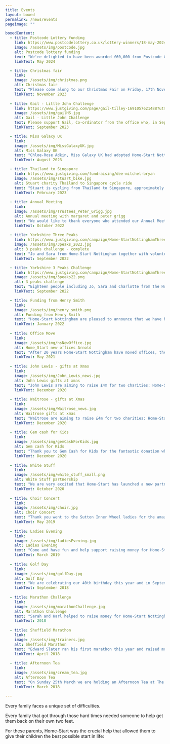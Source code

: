 ```yaml
---
title: Events
layout: boxed
permalink: /news/events
pageimage: ""

boxedContent:
  - title: Postcode Lottery funding
    link: https://www.postcodelottery.co.uk/lottery-winners/18-may-2024-ng16-2bl-newthorpe-ps1-million
    image: /assets/img/postcode.jpg
    alt: Postcode lottery funding
    text: "We're delighted to have been awarded £60,000 from Postcode Community Trust to enable us to keep supporting more families in Nottinghamshire.<br>Thank you so much to People's Postcode Lottery and Postcode Community Trust for this generous funding!<br>Click here to Read more:"
    linkText: May 2024

  - title: Christmas fair
    link: 
    image: /assets/img/christmas.png
    alt: Christmas fair
    text: "Please come along to our Christmas Fair on Friday, 17th November 2023 - 6pm-8pm.  There will be stalls, tombola and refreshments, together with the attached flyer if possible as the photo. All proceeds will got to Home-Start Nottingham."
    linkText: November 2023
    
  - title: Gail - Little John Challenge
    link: https://www.justgiving.com/page/gail-tilley-1691057621488?utm_source=copyLink&utm_medium=one_page&utm_content=page/gail-tilley-1691057621488&utm_campaign=pfp-share&utm_term=ffe129fef8ff48b99691295bd7289816
    image: /assets/img/gailHS.jpg
    alt: Gail - Little John Challenge
    text: Please support Gail, Co-ordinator from the office who, in September, is walking The Little John Challenge which is an amazing 28 miles through Sherwood Forest.<br>If you would like to sponsor Gail Click this link to donate
    linkText: September 2023

  - title: Miss Galaxy UK
    link: 
    image: /assets/img/MissGalaxyUK.jpg
    alt: Miss Galaxy UK
    text: "Chloe-Rose Adkin, Miss Galaxy UK had adopted Home-Start Nottingham as her charity of the year and will be helping us to raise funds and helping to promote our Charity.<br>Chloe has already started by organising birthday bags which include everything needed for children to enjoy birthdays including party bags, hats, balloons, cakes and lots of other things.<br>These will be given out to families to enable families and children to enjoy any upcoming birthdays."
    linkText: August 2023

  - title: Thailand to Singapore
    link: https://www.justgiving.com/fundraising/dee-mitchel-bryan
    image: /assets/img/stuart_bike.jpg
    alt: Stuart charity Thailand to Singapore cycle ride
    text: "Stuart is cycling from Thailand to Singapore, approximately 2000km.  His journey has started and will finish mid-March.  He would like to make a difference to childrens’ lives in Nottingham so has chosen Home-Start Nottingham as his charity.<br>If you are able to help with a small donation, he will be absolutely thrilled.<br>Click this link to donate"
    linkText: February 2023
  
  - title: Annual Meeting
    link: 
    image: /assets/img/Trustees_Peter_Grigg.jpg
    alt: Annual meeting with margaret and peter grigg
    text: "We would like to thank everyone who attended our Annual Meeting this year and thank you to Peter Grigg from Home-Start UK for coming and talking to our guests, also thank you to the family and volunteers who also shared their experiences."
    linkText: October 2022
    
  - title: Yorkshire Three Peaks
    link: https://www.justgiving.com/campaign/Home-StartNottinghamThreePeaksChallenge
    image: /assets/img/3peaks_2022.jpg
    alt: 3 peaks challenge - complete
    text: "Jo and Sara from Home-Start Nottingham together with volunteers undertook the Yorkshire Three Peaks on 3rd September, we have made over £4,180 in sponsor money which is amazing.<br>Thank you to the staff and volunteers who completed the Challenge and, also everyone who donated in sponsorship."
    linkText: September 2022

  - title: Yorkshire 3 Peaks Challenge
    link: https://www.justgiving.com/campaign/Home-StartNottinghamThreePeaksChallenge
    image: /assets/img/3peaks22.png
    alt: 3 peaks challenge
    text: "Eighteen people including Jo, Sara and Charlotte from the Home-Start Nottingham staff team, volunteers and Trustees have started to train to undertake the Yorkshire Three Peaks Challenge.<br>Please consider sponsoring the team to help us support more families in Nottingham and Nottinghamshire."
    linkText: September 2022

  - title: Funding from Henry Smith
    link: 
    image: /assets/img/henry_smith.png
    alt: Funding from Henry Smith
    text: "Home-Start Nottingham are pleased to announce that we have been awarded £90,000 towards three years' running costs providing volunteering support to families with young children in Nottingham City and Nottinghamshire."
    linkText: January 2022
    
  - title: Office Move
    link: 
    image: /assets/img/hsNewOffice.jpg
    alt: Home_Start new offices Arnold
    text: "After 20 years Home-Start Nottingham have moved offices, there have been lots of memories made with the current staff team, previous staff, volunteers and families at Sherwood Rise but we will make new memories at our new offices at Arnold."
    linkText: May 2021
    
  - title: John Lewis - gifts at Xmas
    link: 
    image: /assets/img/John_Lewis_news.jpg
    alt: John Lewis gifts at xmas
    text: "John Lewis are aiming to raise £4m for two charities: Home-Start, which works with parents who need support and FareShare, which helps those facing food poverty.<br> Thank you to John Lewis in Nottingham for their kind gifts at Christmas."
    linkText: December 2020
    
  - title: Waitrose - gifts at Xmas
    link: 
    image: /assets/img/Waitrose_news.jpg
    alt: Waitrose gifts at xmas
    text: "Waitrose are aiming to raise £4m for two charities: Home-Start, which works with parents who need support and FareShare, which helps those facing food poverty.<br> Thank you to Waitrose in Nottingham for their kind gifts at Christmas."
    linkText: December 2020
    
  - title: Gem cash for Kids
    link: 
    image: /assets/img/gemCashForKids.jpg
    alt: Gem cash for Kids
    text: "Thank you to Gem Cash for Kids for the fantastic donation which enabled us to buy hampers for our families."
    linkText: December 2020
    
  - title: White Stuff
    link: 
    image: /assets/img/white_stuff_small.png
    alt: White Stuff partnership
    text: "We are very excited that Home-Start has launched a new partnership with White Stuff, White Stuff donates 1% of its profits to charity - and with its customers' support, the White Stuff Foundation has donated over £3.5 million to local charities around the UK since 2010."
    linkText: October 2020
    
  - title: Choir Concert
    link: 
    image: /assets/img/choir.jpg
    alt: Choir Concert
    text: "Thank you went to the Sutton Inner Wheel ladies for the amazing donation of £1,000 which was raised through ticket sales, raffle, cakes and refreshments at their Major Oak Choir concert in April. Thank you for all your hard work."
    linkText: May 2019
    
  - title: Ladies Evening
    link: 
    image: /assets/img/ladiesEvening.jpg
    alt: Ladies Evening
    text: "Come and have fun and help support raising money for Home-Start Nottingham. Join us for our ladies evening on Thursday 28th March 7pm - 10-30pm. Tickets cost £7.00, and includes nibbles, music."
    linkText: March 2019
    
  - title: Golf Day
    link: 
    image: /assets/img/golfDay.jpg
    alt: Golf Day
    text: "We are celebrating our 40th birthday this year and in September, Ramsdale Golf Club and Lowdhams Motors sponsored us by holding a charity golf day. This was a very successful event and raised over £2,000. We are so delighted with this and thank everyone that planned and supported the event."
    linkText: September 2018
    
  - title: Marathon Challenge
    link: 
    image: /assets/img/marathonChallenge.jpg
    alt: Marathon Challenge
    text: "Sarah and Karl helped to raise money for Home-Start Nottingham. They took part in several half marathons, full marathons and as many 10k races as they could - from difficult trail races throughout the country to fast paced flats."
    linkText: 2018
    
  - title: Sheffield Marathon
    link: 
    image: /assets/img/trainers.jpg
    alt: Sheffield Marathon
    text: "Edward Slater ran his first marathon this year and raised money for Home-Start Nottingham. Thank you to Edward."
    linkText: April 2018
    
  - title: Afternoon Tea
    link: 
    image: /assets/img/cream_tea.jpg
    alt: Afternoon Tea
    text: "On Sunday 25th March we are holding an Afternoon Tea at The Country Cottage Hotel, Ruddington, to raise funds for Home-Start Nottingham. If you would like to buy any tickets it is £13.50 per adult and £6.75 per child.<br>Please contact the office on 0115 962 4262 for more information."
    linkText: March 2018
    
---
```


Every family faces a unique set of difficulties.

Every family that got through those hard times needed someone to help get them back on their own two feet.

For these parents, Home-Start was the crucial help that allowed them to give their children the best possible start in life:
